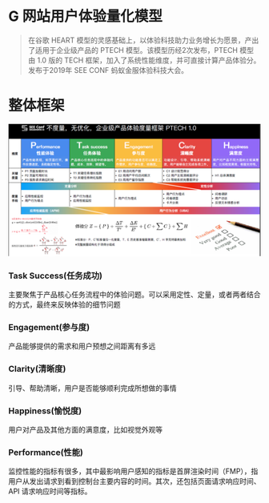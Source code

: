 

# G 网站用户体验量化模型

> 在谷歌 HEART 模型的灵感基础上，以体验科技助力业务增长为愿景，产出了适用于企业级产品的 PTECH 模型。该模型历经2次发布，PTECH 模型由 1.0 版的 TECH 框架，加入了系统性能维度，并可直接计算产品体验分。发布于2019年 SEE CONF 蚂蚁金服体验科技大会。

# 整体框架
![antgroup ptech](antgroup_ptech.png)

### Task Success(任务成功)

主要聚焦于产品核心任务流程中的体验问题。可以采用定性、定量，或者两者结合的方式，最终来反映体验的细节问题

### Engagement(参与度)

产品能够提供的需求和用户预想之间距离有多远

### Clarity(清晰度)

引导、帮助清晰，用户是否能够顺利完成所想做的事情

### Happiness(愉悦度)

用户对产品及其他方面的满意度，比如视觉外观等

### Performance(性能)

监控性能的指标有很多，其中最影响用户感知的指标是首屏渲染时间（FMP），指用户从发出请求到看到控制台主要内容的时间。其次，还包括页面请求响应时间、API 请求响应时间等指标。
